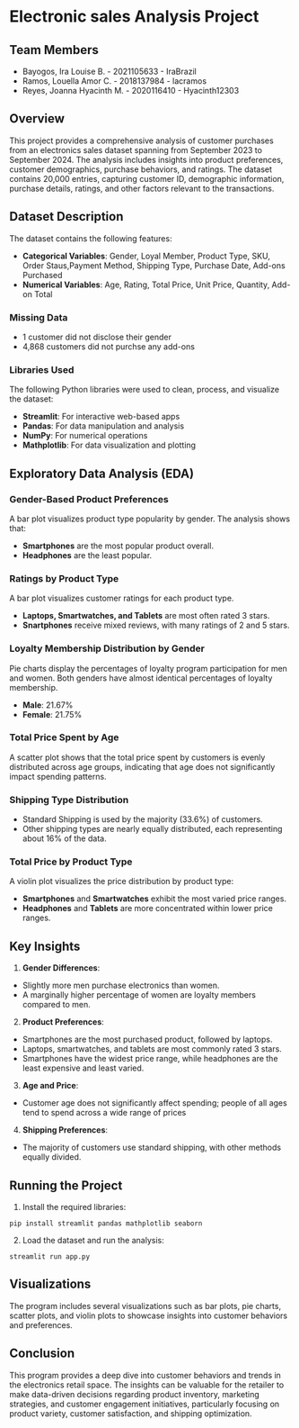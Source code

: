 # Electronic sales Analysis Project
## Team Members
- Bayogos, Ira Louise B. - 2021105633 - IraBrazil
- Ramos, Louella Amor C. - 2018137984 - lacramos
- Reyes, Joanna Hyacinth M. - 2020116410 - Hyacinth12303
## Overview
This  project provides a comprehensive analysis of customer purchases from an electronics sales dataset spanning from September 2023 to September 2024. The analysis includes insights into product preferences, customer demographics, purchase behaviors, and ratings. The dataset contains 20,000 entries, capturing customer ID, demographic information, purchase details, ratings, and other factors relevant to the transactions.

## Dataset Description
The dataset contains the following features:
- **Categorical Variables**: Gender, Loyal Member, Product Type, SKU, Order Staus,Payment Method, Shipping Type, Purchase Date, Add-ons Purchased
- **Numerical Variables**: Age, Rating, Total Price, Unit Price, Quantity, Add-on Total

### Missing Data
- 1 customer did not disclose their gender
- 4,868 customers did not purchse any add-ons

### Libraries Used
The following Python libraries were used to clean, process, and visualize the dataset:
- **Streamlit**: For interactive web-based apps
- **Pandas**: For data manipulation and analysis
- **NumPy**: For numerical operations
- **Mathplotlib**: For data visualization and plotting

## Exploratory Data Analysis (EDA)
### Gender-Based Product Preferences
A bar plot visualizes product type popularity by gender. The analysis shows that:
- **Smartphones** are the most popular product overall.
- **Headphones** are the least popular.
### Ratings by Product Type
A bar plot visualizes customer ratings for each product type.
- **Laptops, Smartwatches, and Tablets**  are most often rated 3 stars.
- **Snartphones** receive mixed reviews, with many ratings of 2 and 5 stars.
### Loyalty Membership Distribution by Gender
Pie charts display the percentages of loyalty program participation for men and women. Both genders have almost identical percentages of loyalty membership.
- **Male**: 21.67%
- **Female**: 21.75%
### Total Price Spent by Age
A scatter plot shows that the total price spent by customers is evenly distributed across age groups, indicating that age does not significantly impact spending patterns.
### Shipping Type Distribution
- Standard Shipping is used by the majority (33.6%) of customers.
- Other shipping types are nearly equally distributed, each representing about 16% of the data.
### Total Price by Product Type
A violin plot visualizes the price distribution by product type:
- **Smartphones** and **Smartwatches** exhibit the most varied price ranges.
- **Headphones** and **Tablets** are more concentrated within lower price ranges.

## Key Insights
1. **Gender Differences**:
- Slightly more men purchase electronics than women.
- A marginally higher percentage of women are loyalty members compared to men.
2. **Product Preferences**:
- Smartphones are the most purchased product, followed by laptops.
- Laptops, smartwatches, and tablets are most commonly rated 3 stars.
- Smartphones have the widest price range, while headphones are the least expensive and least varied.
3. **Age and Price**:
- Customer age does not significantly affect spending; people of all ages tend to spend across a wide range of prices
4. **Shipping Preferences**:
- The majority of customers use standard shipping, with other methods equally divided.

## Running the Project
1. Install the required libraries:
```
pip install streamlit pandas mathplotlib seaborn
```
2. Load the dataset and run the analysis:
```
streamlit run app.py
```

## Visualizations
The program includes several visualizations such as bar plots, pie charts, scatter plots, and violin plots to showcase insights into customer behaviors and preferences.

## Conclusion
This program provides a deep dive into customer behaviors and trends in the electronics retail space. The insights can be valuable for the retailer to make data-driven decisions regarding product inventory, marketing strategies, and customer engagement initiatives, particularly focusing on product variety, customer satisfaction, and shipping optimization.
